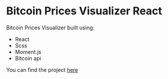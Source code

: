 <h1>Bitcoin Prices Visualizer React</h1>
<p>Bitcoin Prices Visualizer built using:</p>
<ul>
	<li>React</li>
	<li>Scss</li>
	<li>Moment.js</li>
	<li>Bitcoin api</li>
</ul>
<p>
You can find the project <a href="https://marcomaz.github.io/bitcoin-price-visualizer-react/" target="_blank"> here</a>
</p>

